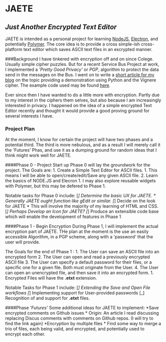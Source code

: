 # JAETE
## *Just Another Encrypted Text Editor*
JAETE is intended as a personal project for learning [NodeJS](https://nodejs.org/), [Electron](https://electron.atom.io/), and potentially [Polymer](https://www.polymer-project.org/). The core idea is to provide a cross simple-ish cross-platform text editor which saves ASCII text files in an excrypted manner. 

###Background
I have tinkered with encryption off and on since Colege. Usually simple cipher puzzles. But for a recent Service Bus Project at work, I implemented a *'Pretty Good Privacy'* or *PGP*, algorithm to protect the data send in the messages on the Bus. I went on to write a [short article for my blog](https://danieljscheufler.wordpress.com/2016/09/13/pretty-good-privacy/) on the topic providing a demonstration using Python and the Vignere cipher. The example code used may be found [here](https://github.com/djscheuf/ProgamingPractice/tree/Playground/Playground/Cryptography/PGP).

Ever since then I have wanted to do a little more with encryption. Partly due to my interest in the ciphers them selves, but also because I am increasingly interested in privacy. I happened on the idea of a simple encrypted Text Editor recently and thought it would provide a good proving ground for several interests I have.

### Project Plan
At the moment, I know for certain the project will have two phases and a potential third. The third is more nebulous, and as a result I will merely call it the 'Futures' Phas, and use it as a dumping ground for random ideas that I think might work well for JAETE.

####Phase 0 - Project Start up
Phase 0 will lay the groundwork for the project. The Goals are:
	1. Create a Simple Text Editor for ASCII files.
		1. This means I will be able to  open/create/edit/Save any given ASCII file.
	2. Learn the basics of NODE.JS and Elecron
		1. I may also explore reusable widgets with Polymer, but this may be defered to Phase 1.

Notable tasks for Phase 0 include:
	[_] Determine the basic UX for JAETE.
		* Generally JAETE ought function like gEdit or similar.
	[_] Decide on the look for JAETE
		* This will involve the majority of my learning of HTML and CSS.
	[_] *Perhaps Develop an Icon for JAETE?*
	[_] Produce an extensible code base which will enable the development of features in Phase 1

####Phase 1 - Begin Encryption
During Phase 1, I will implement the actual encryption part of JAETE. THe plan at the moment is the use an easily accessible Algorithm, in a PGP scheme, along with a 'password' that the user will provide. 

The Goals for the end of Phase 1 :
	1. The User can save an ASCII file into an encrypted form
	2. The User can open and read a previously encrypted ASCII file
	3. The User can specify a default password for their files, or a specific one for a given file. Both must originate from the User.
	4. The User can open an unencrypted file, and then save it into an encrypted form. 
		1. Encrypted Files will have the __.etxt__ extension.

Notable Tasks for Phase 1 include:
	[_] Extending the Save and Open File workflows
	[_] Implementing support for User-provided passwords
	[_] Recognition of and support for __.etxt__ files.

####Phase *'Futures'*
Some additional ideas for JAETE to implement:
*Save encrypted comments on Github issues
	* Origin: An article I read discussing replacing Discus comments with comments on Github repos. (I will try to find the link again)
*Encryption by multiple files
	* Find some way to merge a trio of files, each being valid, and encrypted, and potentially used to encrypt each other.

